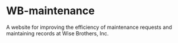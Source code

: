 # WB-maintenance
A website for improving the efficiency of maintenance requests and maintaining records at Wise Brothers, Inc.
